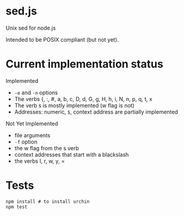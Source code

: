 # sed.js

Unix sed for node.js

Intended to be POSIX compliant (but not yet).

# Current implementation status

Implemented
 * `-e` and `-n` options
 * The verbs {, :, #, a, b, c, D, d, G, g, H, h, i, N, n, p, q, t, x
 * The verb s is mostly implemented (w flag is not)
 * Addresses: numeric, `$`, context address are partially implemented

Not Yet Implemented
 * file arguments
 * `-f` option
 * the w flag from the s verb
 * context addresses that start with a blackslash
 * the verbs l, r, w, y, =

# Tests

    npm install # to install urchin
    npm test

